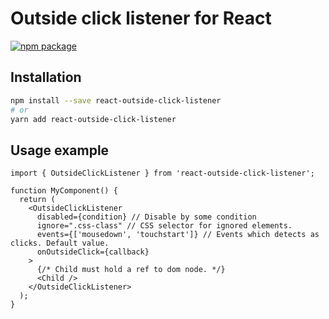 # Outside click listener for React

[![npm package](https://img.shields.io/npm/v/react-outside-click-listener.svg)](https://www.npmjs.org/package/react-outside-click-listener)

## Installation

```sh
npm install --save react-outside-click-listener
# or
yarn add react-outside-click-listener
```

## Usage example

```tsx
import { OutsideClickListener } from 'react-outside-click-listener';

function MyComponent() {
  return (
    <OutsideClickListener
      disabled={condition} // Disable by some condition
      ignore=".css-class" // CSS selector for ignored elements.
      events={['mousedown', 'touchstart']} // Events which detects as clicks. Default value.
      onOutsideClick={callback}
    >
      {/* Child must hold a ref to dom node. */}
      <Child />
    </OutsideClickListener>
  );
}
```
